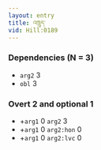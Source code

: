 ```yaml
---
layout: entry
title: འཁྲུད་
vid: Hill:0189
---
```

### Dependencies (N = 3)
* `arg2` 3
* `obl` 3


### Overt 2 and optional 1
* +`arg1` 0 `arg2` 3
* +`arg1` 0 `arg2:hon` 0
* +`arg1` 0 `arg2:lvc` 0
